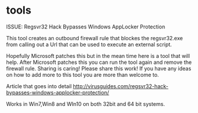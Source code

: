 # tools
ISSUE: Regsvr32 Hack Bypasses Windows AppLocker Protection

This tool creates an outbound firewall rule that blockes the regsvr32.exe from calling out a Url that can be used to
execute an external script. 

Hopefully Microsoft patches this but in the mean time here is a tool that will help. 
After Microsoft patches this you can run the tool again and remove the firewall rule. 
Sharing is caring! Please share this work! 
If you have any ideas on how to add more to this tool you are more than welcome to. 

Article that goes into detail
http://virusguides.com/regsvr32-hack-bypasses-windows-applocker-protection/

Works in Win7,Win8 and WIn10 on both 32bit and 64 bit systems.

